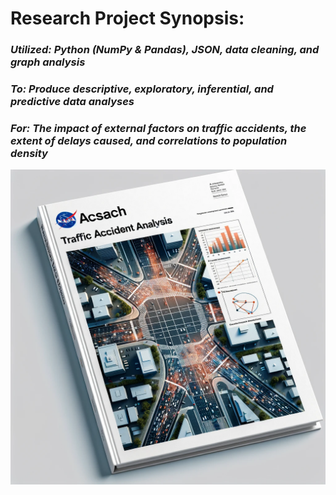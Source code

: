 # Research Project Synopsis: #

### ***Utilized: Python (NumPy & Pandas), JSON, data cleaning, and graph analysis***

### ***To: Produce descriptive, exploratory, inferential, and predictive data analyses***

### ***For: The impact of external factors on traffic accidents, the extent of delays caused, and correlations to population density***

![NASA Image](nasa.png)

